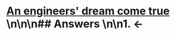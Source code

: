 # [An engineers' dream come true](https://projecteuler.net/problem=263) \n\n\n## Answers \n\n1. &larr;
